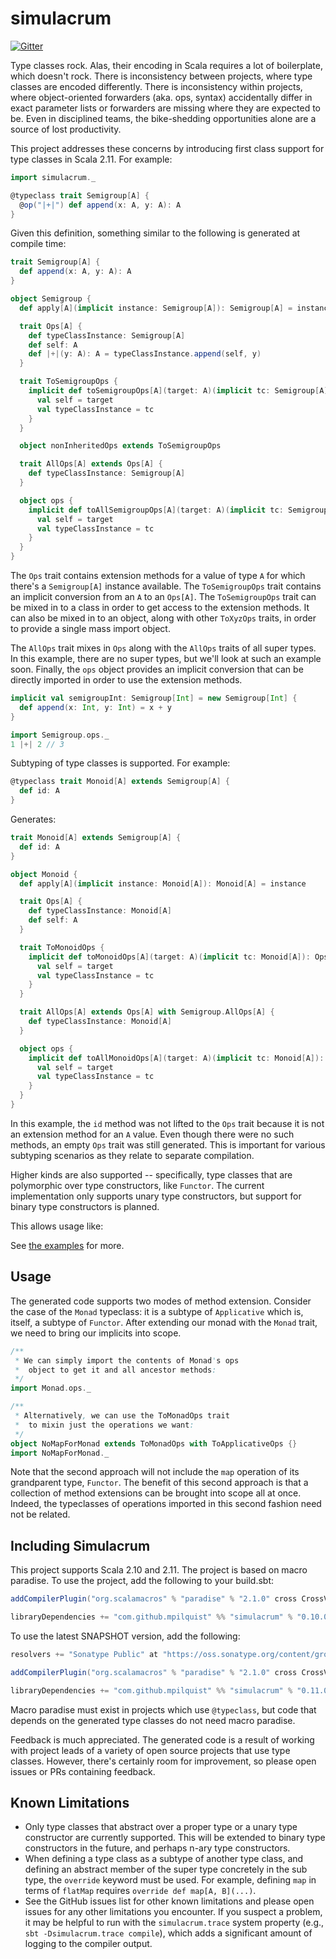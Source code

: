 simulacrum
==========

[![Gitter](https://badges.gitter.im/Join%20Chat.svg)](https://gitter.im/mpilquist/simulacrum?utm_source=badge&utm_medium=badge&utm_campaign=pr-badge&utm_content=badge)

Type classes rock. Alas, their encoding in Scala requires a lot of boilerplate, which doesn't rock. There is inconsistency between projects, where type classes are encoded differently. There is inconsistency within projects, where object-oriented forwarders (aka. ops, syntax) accidentally differ in exact parameter lists or forwarders are missing where they are expected to be. Even in disciplined teams, the bike-shedding opportunities alone are a source of lost productivity.

This project addresses these concerns by introducing first class support for type classes in Scala 2.11. For example:

```scala
import simulacrum._

@typeclass trait Semigroup[A] {
  @op("|+|") def append(x: A, y: A): A
}
```

Given this definition, something similar to the following is generated at compile time:

```scala
trait Semigroup[A] {
  def append(x: A, y: A): A
}

object Semigroup {
  def apply[A](implicit instance: Semigroup[A]): Semigroup[A] = instance

  trait Ops[A] {
    def typeClassInstance: Semigroup[A]
    def self: A
    def |+|(y: A): A = typeClassInstance.append(self, y)
  }

  trait ToSemigroupOps {
    implicit def toSemigroupOps[A](target: A)(implicit tc: Semigroup[A]): Ops[A] = new Ops[A] {
      val self = target
      val typeClassInstance = tc
    }
  }

  object nonInheritedOps extends ToSemigroupOps

  trait AllOps[A] extends Ops[A] {
    def typeClassInstance: Semigroup[A]
  }

  object ops {
    implicit def toAllSemigroupOps[A](target: A)(implicit tc: Semigroup[A]): AllOps[A] = new AllOps[A] {
      val self = target
      val typeClassInstance = tc
    }
  }
}
```

The `Ops` trait contains extension methods for a value of type `A` for which there's a `Semigroup[A]` instance available. The `ToSemigroupOps` trait contains an implicit conversion from an `A` to an `Ops[A]`. The `ToSemigroupOps` trait can be mixed in to a class in order to get access to the extension methods. It can also be mixed in to an object, along with other `ToXyzOps` traits, in order to provide a single mass import object.

The `AllOps` trait mixes in `Ops` along with the `AllOps` traits of all super types. In this example, there are no super types, but we'll look at such an example soon. Finally, the `ops` object provides an implicit conversion that can be directly imported in order to use the extension methods.

```scala
implicit val semigroupInt: Semigroup[Int] = new Semigroup[Int] {
  def append(x: Int, y: Int) = x + y
}

import Semigroup.ops._
1 |+| 2 // 3
```

Subtyping of type classes is supported. For example:

```scala
@typeclass trait Monoid[A] extends Semigroup[A] {
  def id: A
}
```

Generates:

```scala
trait Monoid[A] extends Semigroup[A] {
  def id: A
}

object Monoid {
  def apply[A](implicit instance: Monoid[A]): Monoid[A] = instance

  trait Ops[A] {
    def typeClassInstance: Monoid[A]
    def self: A
  }

  trait ToMonoidOps {
    implicit def toMonoidOps[A](target: A)(implicit tc: Monoid[A]): Ops[A] = new Ops[A] {
      val self = target
      val typeClassInstance = tc
    }
  }

  trait AllOps[A] extends Ops[A] with Semigroup.AllOps[A] {
    def typeClassInstance: Monoid[A]
  }

  object ops {
    implicit def toAllMonoidOps[A](target: A)(implicit tc: Monoid[A]): AllOps[A] = new AllOps[A] {
      val self = target
      val typeClassInstance = tc
    }
  }
}
```

In this example, the `id` method was not lifted to the `Ops` trait because it is not an extension method for an `A` value. Even though there were no such methods, an empty `Ops` trait was still generated. This is important for various subtyping scenarios as they relate to separate compilation.

Higher kinds are also supported -- specifically, type classes that are polymorphic over type constructors, like `Functor`. The current implementation only supports unary type constructors, but support for binary type constructors is planned.

This allows usage like:

See [the examples](examples/src/test/scala/simulacrum/examples/examples.scala) for more.

## Usage

The generated code supports two modes of method extension. Consider the case of the `Monad` typeclass: it is a subtype of `Applicative` which is, itself, a subtype of `Functor`. After extending our monad with the `Monad` trait, we need to bring our implicits into scope.

```scala
/**
 * We can simply import the contents of Monad's ops
 *  object to get it and all ancestor methods:
 */
import Monad.ops._

/**
 * Alternatively, we can use the ToMonadOps trait
 *  to mixin just the operations we want:
 */
object NoMapForMonad extends ToMonadOps with ToApplicativeOps {}
import NoMapForMonad._
```

Note that the second approach will not include the `map` operation of its grandparent type, `Functor`. The benefit of this second approach is that a collection of method extensions can be brought into scope all at once. Indeed, the typeclasses of operations imported in this second fashion need not be related.

## Including Simulacrum

This project supports Scala 2.10 and 2.11. The project is based on macro paradise. To use the project, add the following to your build.sbt:

```scala
addCompilerPlugin("org.scalamacros" % "paradise" % "2.1.0" cross CrossVersion.full)

libraryDependencies += "com.github.mpilquist" %% "simulacrum" % "0.10.0"
```

To use the latest SNAPSHOT version, add the following:

```scala
resolvers += "Sonatype Public" at "https://oss.sonatype.org/content/groups/public/"

addCompilerPlugin("org.scalamacros" % "paradise" % "2.1.0" cross CrossVersion.full)

libraryDependencies += "com.github.mpilquist" %% "simulacrum" % "0.11.0-SNAPSHOT"
```

Macro paradise must exist in projects which use `@typeclass`, but code that depends on the generated type classes do not need macro paradise.

Feedback is much appreciated. The generated code is a result of working with project leads of a variety of open source projects that use type classes. However, there's certainly room for improvement, so please open issues or PRs containing feedback.

## Known Limitations

 - Only type classes that abstract over a proper type or a unary type constructor are currently supported. This will be extended to binary type constructors in the future, and perhaps n-ary type constructors.
 - When defining a type class as a subtype of another type class, and defining an abstract member of the super type concretely in the sub type, the `override` keyword must be used. For example, defining `map` in terms of `flatMap` requires `override def map[A, B](...)`.
 - See the GitHub issues list for other known limitations and please open issues for any other limitations you encounter. If you suspect a problem, it may be helpful to run with the `simulacrum.trace` system property (e.g., `sbt -Dsimulacrum.trace compile`), which adds a significant amount of logging to the compiler output.
